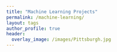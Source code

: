 ```yaml
---
title: "Machine Learning Projects"
permalink: /machine-learning/
layout: tags
author_profile: true
header:
  overlay_image: /images/Pittsburgh.jpg
---
```

